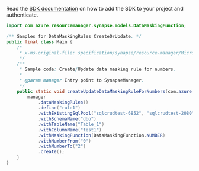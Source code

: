 Read the [SDK documentation](https://github.com/Azure/azure-sdk-for-java/blob/azure-resourcemanager-synapse_1.0.0-beta.2/sdk/synapse/azure-resourcemanager-synapse/README.md) on how to add the SDK to your project and authenticate.

```java
import com.azure.resourcemanager.synapse.models.DataMaskingFunction;

/** Samples for DataMaskingRules CreateOrUpdate. */
public final class Main {
    /*
     * x-ms-original-file: specification/synapse/resource-manager/Microsoft.Synapse/stable/2021-06-01/examples/DataMaskingRuleCreateOrUpdateNumber.json
     */
    /**
     * Sample code: Create/Update data masking rule for numbers.
     *
     * @param manager Entry point to SynapseManager.
     */
    public static void createUpdateDataMaskingRuleForNumbers(com.azure.resourcemanager.synapse.SynapseManager manager) {
        manager
            .dataMaskingRules()
            .define("rule1")
            .withExistingSqlPool("sqlcrudtest-6852", "sqlcrudtest-2080", "sqlcrudtest-331")
            .withSchemaName("dbo")
            .withTableName("Table_1")
            .withColumnName("test1")
            .withMaskingFunction(DataMaskingFunction.NUMBER)
            .withNumberFrom("0")
            .withNumberTo("2")
            .create();
    }
}
```
